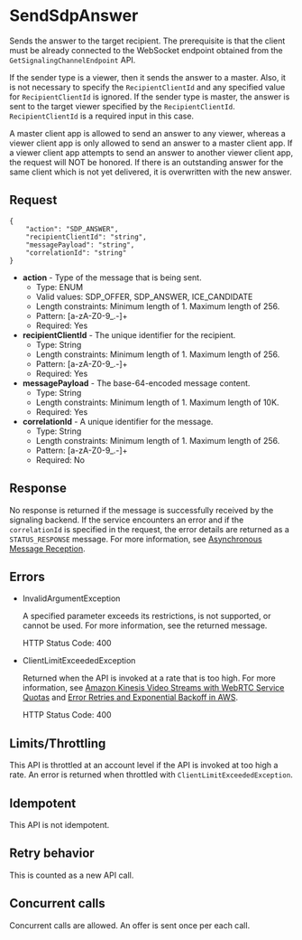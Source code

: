 # SendSdpAnswer<a name="kvswebrtc-websocket-apis4"></a>

Sends the answer to the target recipient\. The prerequisite is that the client must be already connected to the WebSocket endpoint obtained from the `GetSignalingChannelEndpoint` API\.

If the sender type is a viewer, then it sends the answer to a master\. Also, it is not necessary to specify the `RecipientClientId` and any specified value for `RecipientClientId` is ignored\. If the sender type is master, the answer is sent to the target viewer specified by the `RecipientClientId`\. `RecipientClientId` is a required input in this case\.

A master client app is allowed to send an answer to any viewer, whereas a viewer client app is only allowed to send an answer to a master client app\. If a viewer client app attempts to send an answer to another viewer client app, the request will NOT be honored\. If there is an outstanding answer for the same client which is not yet delivered, it is overwritten with the new answer\.

## Request<a name="kvswebrtc-websocket-apis-4-request"></a>

```
{
    "action": "SDP_ANSWER",
    "recipientClientId": "string",
    "messagePayload": "string",
    "correlationId": "string"
}
```
+ **action** \- Type of the message that is being sent\.
  + Type: ENUM
  + Valid values: SDP\_OFFER, SDP\_ANSWER, ICE\_CANDIDATE
  + Length constraints: Minimum length of 1\. Maximum length of 256\.
  + Pattern: \[a\-zA\-Z0\-9\_\.\-\]\+
  + Required: Yes
+ **recipientClientId** \- The unique identifier for the recipient\.
  + Type: String
  + Length constraints: Minimum length of 1\. Maximum length of 256\.
  + Pattern: \[a\-zA\-Z0\-9\_\.\-\]\+
  + Required: Yes
+ **messagePayload** \- The base\-64\-encoded message content\.
  + Type: String
  + Length constraints: Minimum length of 1\. Maximum length of 10K\.
  + Required: Yes
+ **correlationId** \- A unique identifier for the message\.
  + Type: String
  + Length constraints: Minimum length of 1\. Maximum length of 256\.
  + Pattern: \[a\-zA\-Z0\-9\_\.\-\]\+
  + Required: No

## Response<a name="kvswebrtc-websocket-apis-4-response"></a>

No response is returned if the message is successfully received by the signaling backend\. If the service encounters an error and if the `correlationId` is specified in the request, the error details are returned as a `STATUS_RESPONSE` message\. For more information, see [Asynchronous Message Reception](kvswebrtc-websocket-apis-7.md)\.

## Errors<a name="kvswebrtc-websocket-apis-4-errors"></a>
+ InvalidArgumentException

  A specified parameter exceeds its restrictions, is not supported, or cannot be used\. For more information, see the returned message\.

  HTTP Status Code: 400
+ ClientLimitExceededException

  Returned when the API is invoked at a rate that is too high\. For more information, see [Amazon Kinesis Video Streams with WebRTC Service Quotas](kvswebrtc-limits.md) and [Error Retries and Exponential Backoff in AWS](https://docs.aws.amazon.com/general/latest/gr/api-retries.html)\.

  HTTP Status Code: 400

## Limits/Throttling<a name="kvswebrtc-websocket-apis-4-limits"></a>

This API is throttled at an account level if the API is invoked at too high a rate\. An error is returned when throttled with `ClientLimitExceededException`\.

## Idempotent<a name="kvswebrtc-websocket-apis-4-idempotent"></a>

This API is not idempotent\.

## Retry behavior<a name="kvswebrtc-websocket-apis-4-retry"></a>

This is counted as a new API call\.

## Concurrent calls<a name="kvswebrtc-websocket-apis-4-concurrent"></a>

Concurrent calls are allowed\. An offer is sent once per each call\.